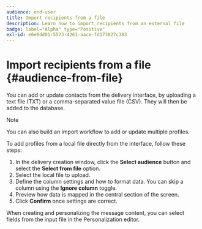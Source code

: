 ```yaml
---
audience: end-user
title: Import recipients from a file
description: Learn how to import recipients from an external file
badge: label="Alpha" type="Positive"
exl-id: e6e0dd01-5573-4261-aace-fd173827c383
---
```

# Import recipients from a file {#audience-from-file}

You can add or update contacts from the delivery interface, by uploading a text file (TXT) or a comma-separated value file (CSV). They will then be added to the database. 

>[!NOTE]
>
>You can also build an import workflow to add or update multiple profiles.  


To add profiles from a local file directly from the interface, follow these steps:

1. In the delivery creation window, click the **Select audience** button and select the **Select from file** option.
1. Select the local file to upload.
1. Define the column settings and how to format data. You can skip a column using the **Ignore column** toggle.
1. Preview how data is mapped in the central section of the screen.
1. Click **Confirm** once settings are correct.

When creating and personalizing the message content, you can select fields from the input file in the Personalization editor.
